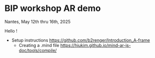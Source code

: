 # BIP workshop AR demo
Nantes, May 12th thru 16th, 2025

Hello ! 
* Setup instructions https://github.com/b2renger/Introduction_A-frame
  * Creating a .mind file https://hiukim.github.io/mind-ar-js-doc/tools/compile/   
